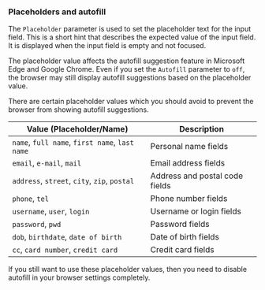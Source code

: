 ### Placeholders and autofill
The `Placeholder` parameter is used to set the placeholder text for the input field. This is a short hint that describes the expected value of the input field.
It is displayed when the input field is empty and not focused. 

The placeholder value affects the autofill suggestion feature in Microsoft Edge and Google Chrome.
Even if you set the `Autofill` parameter to `off`, the browser may still display autofill suggestions based on the placeholder value.

There are certain placeholder values which you should avoid to prevent the browser from showing autofill suggestions.

| Value (Placeholder/Name) | Description                          |
|--------------------------|--------------------------------------|
| `name`, `full name`, `first name`, `last name` | Personal name fields                   |
| `email`, `e-mail`, `mail`                | Email address fields                   |
| `address`, `street`, `city`, `zip`, `postal` | Address and postal code fields        |
| `phone`, `tel`                           | Phone number fields                    |
| `username`, `user`, `login`             | Username or login fields              |
| `password`, `pwd`                       | Password fields                        |
| `dob`, `birthdate`, `date of birth`     | Date of birth fields                   |
| `cc`, `card number`, `credit card`      | Credit card fields                     |

If you still want to use these placeholder values, then you need to disable autofill in your browser settings completely.
